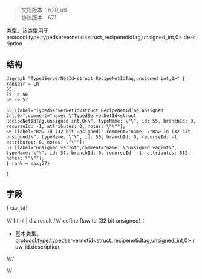 # <!-- md:samp TypedServerNetId&lt;struct RecipeNetIdTag,unsigned int,0&gt; -->

> 文档版本：r/20_u8<br/>协议版本：671

<!-- md:samp TypedServerNetId&lt;struct RecipeNetIdTag,unsigned int,0&gt; -->类型。该类型用于protocol.type.typedservernetid&lt;struct_recipenetidtag,unsigned_int,0&gt;.description

## 结构

```viz
digraph "TypedServerNetId<struct RecipeNetIdTag,unsigned int,0>" {
rankdir = LR
55
55 -> 56
56 -> 57

55 [label="TypedServerNetId<struct RecipeNetIdTag,unsigned int,0>",comment="name: \"TypedServerNetId<struct RecipeNetIdTag,unsigned int,0>\", typeName: \"\", id: 55, branchId: 0, recurseId: -1, attributes: 0, notes: \"\""];
56 [label="Raw Id (32 bit unsigned)",comment="name: \"Raw Id (32 bit unsigned)\", typeName: \"\", id: 56, branchId: 0, recurseId: -1, attributes: 0, notes: \"\""];
57 [label="unsigned varint",comment="name: \"unsigned varint\", typeName: \"\", id: 57, branchId: 0, recurseId: -1, attributes: 512, notes: \"\""];
{ rank = max;57}

}

```

## 字段

```title='TypedServerNetId&lt;struct RecipeNetIdTag,unsigned int,0&gt;'
[raw_id]
```

/// html | div.result
//// define
Raw Id (32 bit unsigned)：<!-- md:samp unsigned varint -->

- 基本类型。protocol.type.typedservernetid&lt;struct_recipenetidtag,unsigned_int,0&gt;.raw_id.description


////

///

